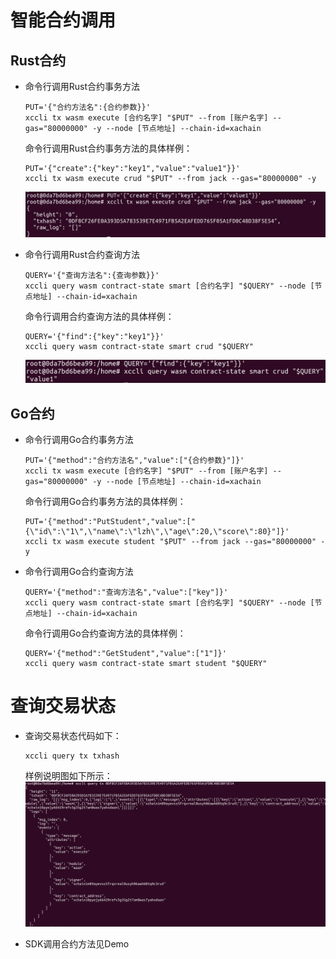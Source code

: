 # 智能合约调用

## Rust合约

- 命令行调用Rust合约事务方法

    ```
    PUT='{"合约方法名":{合约参数}}'
    xccli tx wasm execute [合约名字] "$PUT" --from [账户名字] --gas="80000000" -y --node [节点地址] --chain-id=xachain
    ```

    命令行调用Rust合约事务方法的具体样例：   
    ```
    PUT='{"create":{"key":"key1","value":"value1"}}'
    xccli tx wasm execute crud "$PUT" --from jack --gas="80000000" -y
    ```   
    ![](picture/call1.png )

- 命令行调用Rust合约查询方法

    ```
    QUERY='{"查询方法名":{查询参数}}'
    xccli query wasm contract-state smart [合约名字] "$QUERY" --node [节点地址] --chain-id=xachain
    ```

    命令行调用合约查询方法的具体样例：   
    ```
    QUERY='{"find":{"key":"key1"}}'
    xccli query wasm contract-state smart crud "$QUERY"
    ```
    ![](picture/call2.png)

## Go合约

- 命令行调用Go合约事务方法

    ```
    PUT='{"method":"合约方法名","value":["{合约参数}"]}'
    xccli tx wasm execute [合约名字] "$PUT" --from [账户名字] --gas="80000000" -y --node [节点地址] --chain-id=xachain
    ```

  命令行调用Go合约事务方法的具体样例：
    ```
    PUT='{"method":"PutStudent","value":["{\"id\":\"1\",\"name\":\"lzh\",\"age\":20,\"score\":80}"]}'
    xccli tx wasm execute student "$PUT" --from jack --gas="80000000" -y
    ```



- 命令行调用Go合约查询方法

    ```
    QUERY='{"method":"查询方法名","value":["key"]}'
    xccli query wasm contract-state smart [合约名字] "$QUERY" --node [节点地址] --chain-id=xachain
    ```

  命令行调用Go合约查询方法的具体样例：
    ```
    QUERY='{"method":"GetStudent","value":["1"]}'
    xccli query wasm contract-state smart student "$QUERY"
    ```

# 查询交易状态

- 查询交易状态代码如下：

    ```
    xccli query tx txhash
    ```

    样例说明图如下所示：   
    ![交易状态查询样例](picture/call3.png "交易状态查询样例")

- SDK调用合约方法见Demo